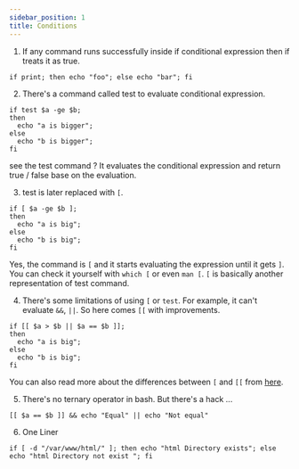 ```yaml
---
sidebar_position: 1
title: Conditions
---
```


1. If any command runs successfully inside if conditional expression then if treats it as true.

```shell
if print; then echo "foo"; else echo "bar"; fi
```

2. There's a command called test to evaluate conditional expression.

```shell
if test $a -ge $b;
then
  echo "a is bigger";
else
  echo "b is bigger";
fi
```

see the test command ? It evaluates the conditional expression and return true / false base on the evaluation.

3. test is later replaced with `[`.

```shell
if [ $a -ge $b ];
then
  echo "a is big";
else
  echo "b is big";
fi
```


Yes, the command is `[` and it starts evaluating the expression until it gets `]`. You can check it yourself with `which [` or even `man [`. `[` is basically another representation of test command.

4. There's some limitations of using `[` or `test`. For example, it can't evaluate `&&`, `||`. So here comes `[[` with improvements.

```shell
if [[ $a > $b || $a == $b ]]; 
then 
  echo "a is big"; 
else 
  echo "b is big"; 
fi
```

You can also read more about the differences between `[` and `[[` from [here](https://stackoverflow.com/questions/3427872/whats-the-difference-between-and-in-bash).

5. There's no ternary operator in bash. But there's a hack ...

```shell
[[ $a == $b ]] && echo "Equal" || echo "Not equal"
```

6. One Liner 

```shell
if [ -d "/var/www/html/" ]; then echo "html Directory exists"; else echo "html Directory not exist "; fi
```
